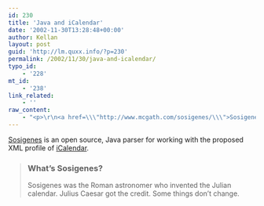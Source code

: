 ```yaml
---
id: 230
title: 'Java and iCalendar'
date: '2002-11-30T13:28:48+00:00'
author: Kellan
layout: post
guid: 'http://lm.quxx.info/?p=230'
permalink: /2002/11/30/java-and-icalendar/
typo_id:
    - '228'
mt_id:
    - '238'
link_related:
    - ''
raw_content:
    - "<p>\r\n<a href=\\\"http://www.mcgath.com/sosigenes/\\\">Sosigenes</a> is an open source, Java parser for working with the proposed XML profile of <a href=\\\"http://www.ietf.org/rfc/rfc2445.txt\\\">iCalendar</a>.\r\n<blockquote>\r\n<h3>What\\'s Sosigenes?</h3>\r\n\r\nSosigenes was the Roman astronomer who invented the Julian calendar. Julius Caesar got the credit. Some things don\\'t change. \r\n</blockquote>\r\n</p>"
---
```


[Sosigenes](http://www.mcgath.com/sosigenes/) is an open source, Java parser for working with the proposed XML profile of [iCalendar](http://www.ietf.org/rfc/rfc2445.txt).

> ### What’s Sosigenes?
> 
> Sosigenes was the Roman astronomer who invented the Julian calendar. Julius Caesar got the credit. Some things don’t change.